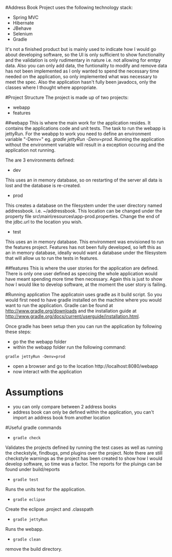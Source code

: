#Address Book
Project uses the following technology stack:
* Spring MVC
* Hibernate
* JBehave
* Selenium
* Gradle

It's not a finished product but is mainly used to indicate how I would go about developing software, so the UI is only sufficient to show functionality and the validation is only rudimentary in nature i.e. not allowing for emtpy data.  Also you can only add data, the funtionality to modify and remove data has not been implemented as I only wanted to spend the necessary time needed on the application, so only implemented what was necessary to meet the spec.  Also the application hasn't fully been javadocs, only the classes where I thought where appropriate.

#Project Structure
The project is made up of two projects:
* webapp
* features

##webapp
This is where the main work for the application resides.  It contains the applications code and unit tests.  The task to run the webapp is jettyRun.  For the weabpp to work you need to define an environment variable "-Denv=<environment>" eg. *gradle jettyRun -Denv=prod*.  Running the application without the environment variable will result in a exception occuring and the application not running.

The are 3 environments defined:

* dev

This uses an in memory database, so on restarting of the server all data is lost and the database is re-created.

* prod

This creates a database on the filesystem under the user directory named addressbook. i.e. ~/addressbook.  This location can be changed under the property file src\main\resources\app-prod.properties.  Change the end of the jdbc.url to the location you wish.

* test

This uses an in memory database.  This environment was envisioned to run the features project.  Features has not been fully developed, so left this as an in memory database, ideally would want a database under the filesystem that will allow us to run the tests in features.

##features
This is where the user stories for the application are defined.  There is only one user defined as speccing the whole application would have meant spending more time then necessary.  Again this is just to show how I would like to develop software, at the moment the user story is failing.

#Running application
The applicatoin uses gradle as it build script.  So you would first need to have gradle installed on the machine where you would want to run the application.  Gradle can be found at http://www.gradle.org/downloads and the installation guide at http://www.gradle.org/docs/current/userguide/installation.html.

Once gradle has been setup then you can run the application by following these steps:
* go the the webapp folder
* within the webapp folder run the following command:

```
gradle jettyRun -Denv=prod
```

* open a browser and go to the location http://localhost:8080/webapp
* now interact with the application

# Assumptions
* you can only compare between 2 address books
* address book can only be defined within the application, you can't import an address book from another location

#Useful gradle commands
* ```gradle check```

Validates the projects defined by running the test cases as well as running the checkstyle, findbugs, pmd plugins over the project. Note there are still checkstyle warnings as the project has been created to show how I would develop software, so time was a factor.  The reports for the pluings can be found under build/reports

* ```gradle test```

Runs the units test for the application.

* ```gradle eclipse```

Create the eclipse .project and .classpath

* ```gradle jettyRun```

Runs the webapp.

* ```gradle clean```

remove the build directory.
